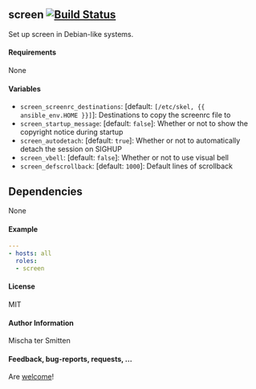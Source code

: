 ## screen [![Build Status](https://travis-ci.org/Oefenweb/ansible-screen.svg?branch=master)](https://travis-ci.org/Oefenweb/ansible-screen)

Set up screen in Debian-like systems.

#### Requirements

None

#### Variables

* `screen_screenrc_destinations`: [default: `[/etc/skel, {{ ansible_env.HOME }}]`]: Destinations to copy the screenrc file to
* `screen_startup_message`: [default: `false`]: Whether or not to show the copyright notice during startup
* `screen_autodetach`: [default: `true`]: Whether or not to automatically detach the session on SIGHUP
* `screen_vbell`: [default: `false`]: Whether or not to use visual bell
* `screen_defscrollback`: [default: `1000`]: Default lines of scrollback

## Dependencies

None

#### Example

```yaml
---
- hosts: all
  roles:
  - screen
```

#### License

MIT

#### Author Information

Mischa ter Smitten

#### Feedback, bug-reports, requests, ...

Are [welcome](https://github.com/Oefenweb/ansible-screen/issues)!
